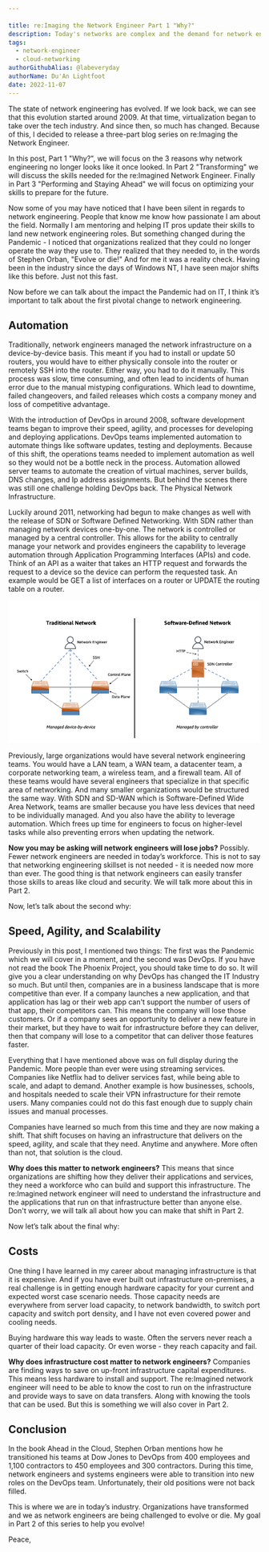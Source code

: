 ```yaml
---

title: re:Imaging the Network Engineer Part 1 "Why?"
description: Today's networks are complex and the demand for network engineers that can understand these complexities are higher than ever. In this three part series we will discuss the state of networking, the skills that are needed, and lastly we will close with optimizing our skills for the road ahead. 
tags:
  - network-engineer
  - cloud-networking
authorGithubAlias: @labeveryday
authorName: Du'An Lightfoot 
date: 2022-11-07
---
```


The state of network engineering has evolved. If we look back, we can see that this evolution started around 2009. At that time, virtualization began to take over the tech industry. And since then, so much has changed. Because of this, I decided to release a three-part blog series on re:Imaging the Network Engineer. 

In this post, Part 1 "Why?", we will focus on the 3 reasons why network engineering no longer looks like it once looked. In Part 2 "Transforming" we will discuss the skills needed for the re:Imagined Network Engineer. Finally in Part 3 "Performing and Staying Ahead" we will focus on optimizing your skills to prepare for the future.

Now some of you may have noticed that I have been silent in regards to network engineering. People that know me know how passionate I am about the field. Normally I am mentoring and helping IT pros update their skills to land new network engineering roles. But something changed during the Pandemic - I noticed that organizations realized that they could no longer operate the way they use to. They realized that they needed to, in the words of Stephen Orban, "Evolve or die!" And for me it was a reality check. Having been in the industry since the days of Windows NT, I have seen major shifts like this before. Just not this fast.

Now before we can talk about the impact the Pandemic had on IT, I think it’s important to talk about the first pivotal change to network engineering. 

## Automation

Traditionally, network engineers managed the network infrastructure on a device-by-device basis. This meant if you had to install or update 50 routers, you would have to either physically console into the router or remotely SSH into the router. Either way, you had to do it manually. This process was slow, time consuming, and often lead to incidents of human error due to the manual mistyping configurations. Which lead to downtime, failed changeovers, and failed releases which costs a company money and loss of competitive advantage.

With the introduction of DevOps in around 2008, software development teams began to improve their speed, agility, and processes for developing and deploying applications. DevOps teams implemented automation to automate things like software updates, testing and deployments. Because of this shift, the operations teams needed to implement automation as well so they would not be a bottle neck in the process. Automation allowed server teams to automate the creation of virtual machines, server builds, DNS changes, and Ip address assignments. But behind the scenes there was still one challenge holding DevOps back. The Physical Network Infrastructure.

Luckily around 2011, networking had begun to make changes as well with the release of SDN or Software Defined Networking. With SDN rather than managing network devices one-by-one. The network is controlled or managed by a central controller. This allows for the ability to centrally manage your network and provides engineers the capability to leverage automation through Application Programming Interfaces (APIs) and code. Think of an API as a waiter that takes an HTTP request and forwards the request to a device so the device can perform the requested task. An example would be GET a list of interfaces on a router or UPDATE the routing table on a router. 

![Traditional Networking vs SDN](./images/traditional-vs-sdn.png)

Previously, large organizations would have several network engineering teams. You would have a LAN team, a WAN team, a datacenter team, a corporate networking team, a wireless team, and a firewall team. All of these teams would have several engineers that specialize in that specific area of networking. And many smaller organizations would be structured the same way. With SDN and SD-WAN which is Software-Defined Wide Area Network, teams are smaller because you have less devices that need to be individually managed. And you also have the ability to leverage automation. Which frees up time for engineers to focus on higher-level tasks while also preventing errors when updating the network.

**Now you may be asking will network engineers will lose jobs?**
Possibly. Fewer network engineers are needed in today’s workforce. This is not to say that networking engineering skillset is not needed - it is needed now more than ever. The good thing is that network engineers can easily transfer those skills to areas like cloud and security. We will talk more about this in Part 2. 

Now, let’s talk about the second why:

## Speed, Agility, and Scalability

Previously in this post, I mentioned two things: The first was the Pandemic which we will cover in a moment, and the second was DevOps. If you have not read the book The Phoenix Project, you should take time to do so. It will give you a clear understanding on why DevOps has changed the IT Industry so much. But until then, companies are in a business landscape that is more competitive than ever. If a company launches a new application, and that application has lag or their web app can't support the number of users of that app, their competitors can. This means the company will lose those customers. Or if a company sees an opportunity to deliver a new feature in their market, but they have to wait for infrastructure before they can deliver, then that company will lose to a competitor that can deliver those features faster.

Everything that I have mentioned above was on full display during the Pandemic. More people than ever were using streaming services. Companies like Netflix had to deliver services fast, while being able to scale, and adapt to demand. Another example is how businesses, schools, and hospitals needed to scale their VPN infrastructure for their remote users. Many companies could not do this fast enough due to supply chain issues and manual processes.

Companies have learned so much from this time and they are now making a shift. That shift focuses on having an infrastructure that delivers on the speed, agility, and scale that they need. Anytime and anywhere. More often than not, that solution is the cloud.

**Why does this matter to network engineers?**
This means that since organizations are shifting how they deliver their applications and services, they need a workforce who can build and support this infrastructure. The re:Imagined network engineer will need to understand the infrastructure and the applications that run on that infrastructure better than anyone else. Don't worry, we will talk all about how you can make that shift in Part 2.

Now let’s talk about the final why:

## Costs

One thing I have learned in my career about managing infrastructure is that it is expensive. And if you have ever built out infrastructure on-premises, a real challenge is in getting enough hardware capacity for your current and expected worst case scenario needs. Those capacity needs are everywhere from server load capacity, to network bandwidth, to switch port capacity and switch port density, and I have not even covered power and cooling needs.

Buying hardware this way leads to waste. Often the servers never reach a quarter of their load capacity. Or even worse - they reach capacity and fail.

**Why does infrastructure cost matter to network engineers?**
Companies are finding ways to save on up-front infrastructure capital expenditures. This means less hardware to install and support. The re:Imagined network engineer will need to be able to know the cost to run on the infrastructure and provide ways to save on data transfers. Along with knowing the tools that can be used. But this is something we will also cover in Part 2. 

## Conclusion

In the book Ahead in the Cloud, Stephen Orban mentions how he transitioned his teams at Dow Jones to DevOps from 400 employees and 1,100 contractors to 450 employees and 300 contractors. During this time, network engineers and systems engineers were able to transition into new roles on the DevOps team. Unfortunately, their old positions were not back filled. 

This is where we are in today’s industry. Organizations have transformed and we as network engineers are being challenged to evolve or die. My goal in Part 2 of this series to help you evolve!

Peace,
